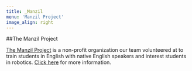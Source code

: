 ```yaml
---
title: _Manzil
menu: 'Manzil Project'
image_align: right
---
```


<!--THIS IS THE OFFICIAL NAME OF THE PROGRAM-->
##The Manzil Project

[The Manzil Project](http://www.manzil.in) is a non-profit organization our team volunteered at to train students in English with native English speakers and interest students in robotics.
[Click here](../08.MANZIL) for more information.
